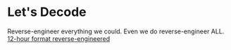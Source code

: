 # Let's Decode
Reverse-engineer everything we could. Even we do reverse-engineer ALL.
[12-hour format reverse-engineered](https://lets-decode.github.io/12-hour.html)
